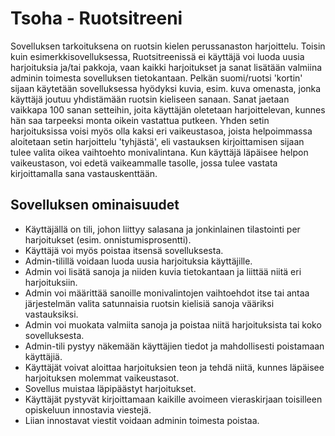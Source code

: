 # Tsoha - Ruotsitreeni

Sovelluksen tarkoituksena on ruotsin kielen perussanaston harjoittelu. Toisin kuin esimerkkisovelluksessa, Ruotsitreenissä ei käyttäjä voi luoda uusia harjoituksia ja/tai pakkoja, vaan kaikki harjoitukset ja sanat lisätään valmiina adminin toimesta sovelluksen tietokantaan. Pelkän suomi/ruotsi 'kortin' sijaan käytetään sovelluksessa hyödyksi kuvia, esim. kuva omenasta, jonka käyttäjä joutuu yhdistämään ruotsin kieliseen sanaan. Sanat jaetaan vaikkapa 100 sanan setteihin, joita käyttäjän oletetaan harjoittelevan, kunnes hän saa tarpeeksi monta oikein vastattua putkeen. Yhden setin harjoituksissa voisi myös olla kaksi eri vaikeustasoa, joista helpoimmassa aloitetaan setin harjoittelu 'tyhjästä', eli vastauksen kirjoittamisen sijaan tulee valita oikea vaihtoehto monivalintana. Kun käyttäjä läpäisee helpon vaikeustason, voi edetä vaikeammalle tasolle, jossa tulee vastata kirjoittamalla sana vastauskenttään.

## Sovelluksen ominaisuudet

- Käyttäjällä on tili, johon liittyy salasana ja jonkinlainen tilastointi per harjoitukset (esim. onnistumisprosentti). 
- Käyttäjä voi myös poistaa itsensä sovelluksesta.
- Admin-tilillä voidaan luoda uusia harjoituksia käyttäjille.
- Admin voi lisätä sanoja ja niiden kuvia tietokantaan ja liittää niitä eri harjoituksiin.
- Admin voi määrittää sanoille monivalintojen vaihtoehdot itse tai antaa järjestelmän valita satunnaisia ruotsin kielisiä sanoja vääriksi vastauksiksi.
- Admin voi muokata valmiita sanoja ja poistaa niitä harjoituksista tai koko sovelluksesta.
- Admin-tili pystyy näkemään käyttäjien tiedot ja mahdollisesti poistamaan käyttäjiä.
- Käyttäjät voivat aloittaa harjoituksien teon ja tehdä niitä, kunnes läpäisee harjoituksen molemmat vaikeustasot.
- Sovellus muistaa läpipäästyt harjoitukset.
- Käyttäjät pystyvät kirjoittamaan kaikille avoimeen vieraskirjaan toisilleen opiskeluun innostavia viestejä.
- Liian innostavat viestit voidaan adminin toimesta poistaa.
